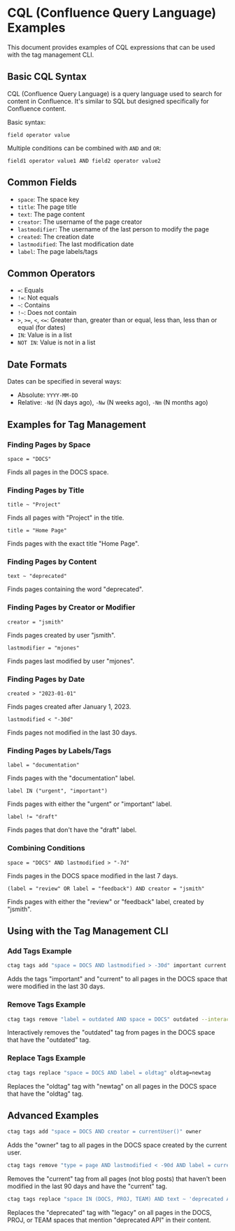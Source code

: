 # CQL (Confluence Query Language) Examples

This document provides examples of CQL expressions that can be used with the tag management CLI.

## Basic CQL Syntax

CQL (Confluence Query Language) is a query language used to search for content in Confluence. It's similar to SQL but designed specifically for Confluence content.

Basic syntax:
```
field operator value
```

Multiple conditions can be combined with `AND` and `OR`:
```
field1 operator value1 AND field2 operator value2
```

## Common Fields

- `space`: The space key
- `title`: The page title
- `text`: The page content
- `creator`: The username of the page creator
- `lastmodifier`: The username of the last person to modify the page
- `created`: The creation date
- `lastmodified`: The last modification date
- `label`: The page labels/tags

## Common Operators

- `=`: Equals
- `!=`: Not equals
- `~`: Contains
- `!~`: Does not contain
- `>`, `>=`, `<`, `<=`: Greater than, greater than or equal, less than, less than or equal (for dates)
- `IN`: Value is in a list
- `NOT IN`: Value is not in a list

## Date Formats

Dates can be specified in several ways:
- Absolute: `YYYY-MM-DD`
- Relative: `-Nd` (N days ago), `-Nw` (N weeks ago), `-Nm` (N months ago)

## Examples for Tag Management

### Finding Pages by Space

```
space = "DOCS"
```
Finds all pages in the DOCS space.

### Finding Pages by Title

```
title ~ "Project"
```
Finds all pages with "Project" in the title.

```
title = "Home Page"
```
Finds pages with the exact title "Home Page".

### Finding Pages by Content

```
text ~ "deprecated"
```
Finds pages containing the word "deprecated".

### Finding Pages by Creator or Modifier

```
creator = "jsmith"
```
Finds pages created by user "jsmith".

```
lastmodifier = "mjones"
```
Finds pages last modified by user "mjones".

### Finding Pages by Date

```
created > "2023-01-01"
```
Finds pages created after January 1, 2023.

```
lastmodified < "-30d"
```
Finds pages not modified in the last 30 days.

### Finding Pages by Labels/Tags

```
label = "documentation"
```
Finds pages with the "documentation" label.

```
label IN ("urgent", "important")
```
Finds pages with either the "urgent" or "important" label.

```
label != "draft"
```
Finds pages that don't have the "draft" label.

### Combining Conditions

```
space = "DOCS" AND lastmodified > "-7d"
```
Finds pages in the DOCS space modified in the last 7 days.

```
(label = "review" OR label = "feedback") AND creator = "jsmith"
```
Finds pages with either the "review" or "feedback" label, created by "jsmith".

## Using with the Tag Management CLI

### Add Tags Example

```bash
ctag tags add "space = DOCS AND lastmodified > -30d" important current
```
Adds the tags "important" and "current" to all pages in the DOCS space that were modified in the last 30 days.

### Remove Tags Example

```bash
ctag tags remove "label = outdated AND space = DOCS" outdated --interactive
```
Interactively removes the "outdated" tag from pages in the DOCS space that have the "outdated" tag.

### Replace Tags Example

```bash
ctag tags replace "space = DOCS AND label = oldtag" oldtag=newtag
```
Replaces the "oldtag" tag with "newtag" on all pages in the DOCS space that have the "oldtag" tag.

## Advanced Examples

```bash
ctag tags add "space = DOCS AND creator = currentUser()" owner
```
Adds the "owner" tag to all pages in the DOCS space created by the current user.

```bash
ctag tags remove "type = page AND lastmodified < -90d AND label = current" current
```
Removes the "current" tag from all pages (not blog posts) that haven't been modified in the last 90 days and have the "current" tag.

```bash
ctag tags replace "space IN (DOCS, PROJ, TEAM) AND text ~ 'deprecated API'" deprecated=legacy
```
Replaces the "deprecated" tag with "legacy" on all pages in the DOCS, PROJ, or TEAM spaces that mention "deprecated API" in their content.
